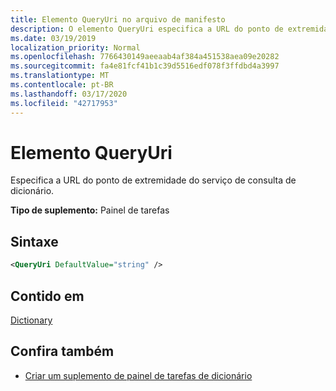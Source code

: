 ```yaml
---
title: Elemento QueryUri no arquivo de manifesto
description: O elemento QueryUri especifica a URL do ponto de extremidade para o serviço de consulta de dicionário.
ms.date: 03/19/2019
localization_priority: Normal
ms.openlocfilehash: 7766430149aeeaab4af384a451538aea09e20282
ms.sourcegitcommit: fa4e81fcf41b1c39d5516edf078f3ffdbd4a3997
ms.translationtype: MT
ms.contentlocale: pt-BR
ms.lasthandoff: 03/17/2020
ms.locfileid: "42717953"
---
```

# <a name="queryuri-element"></a>Elemento QueryUri

Especifica a URL do ponto de extremidade do serviço de consulta de dicionário.

**Tipo de suplemento:** Painel de tarefas

## <a name="syntax"></a>Sintaxe

```XML
<QueryUri DefaultValue="string" />
```

## <a name="contained-in"></a>Contido em

[Dictionary](dictionary.md)

## <a name="see-also"></a>Confira também

- [Criar um suplemento de painel de tarefas de dicionário](../../word/dictionary-task-pane-add-ins.md)
